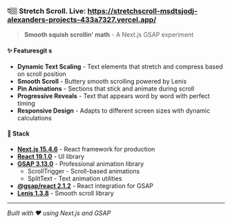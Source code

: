 ### 👇🏼 Stretch Scroll. Live: https://stretchscroll-msdtsjodj-alexanders-projects-433a7327.vercel.app/

> **Smooth squish scrollin' math** - A Next.js GSAP experiment

#### ✨ Featuresgit s

- **Dynamic Text Scaling** - Text elements that stretch and compress based on scroll position
- **Smooth Scroll** - Buttery smooth scrolling powered by Lenis
- **Pin Animations** - Sections that stick and animate during scroll
- **Progressive Reveals** - Text that appears word by word with perfect timing
- **Responsive Design** - Adapts to different screen sizes with dynamic calculations

#### 🚀 Stack

- **[Next.js 15.4.6](https://nextjs.org/)** - React framework for production
- **[React 19.1.0](https://react.dev/)** - UI library
- **[GSAP 3.13.0](https://gsap.com/)** - Professional animation library
  - ScrollTrigger - Scroll-based animations
  - SplitText - Text animation utilities
- **[@gsap/react 2.1.2](https://gsap.com/docs/v3/React/)** - React integration for GSAP
- **[Lenis 1.3.8](https://lenis.studiofreight.com/)** - Smooth scroll library

---

*Built with ❤️ using Next.js and GSAP*